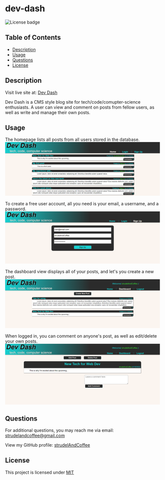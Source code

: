 # dev-dash

![License badge](https://img.shields.io/badge/License-MIT-green)

## Table of Contents

* [Description](#description)
* [Usage](#usage)
* [Questions](#questions)
* [License](#license)

## Description

Visit live site at:
[Dev Dash](https://cryptic-peak-17894.herokuapp.com/)

Dev Dash is a CMS style blog site for tech/code/comupter-science enthusiasts. A user can view and comment on posts from fellow users, as well as write and manage their own posts.

## Usage

The homepage lists all posts from all users stored in the database.
![Dev Dash's homepage listing all posts](https://github.com/strudelAndCoffee/dev-dash/blob/main/assets/images/demo-screencap-1.png)

To create a free user account, all you need is your email, a username, and a password.
![Dev Dash's sign up form showing a new uer's email, username, and password](https://github.com/strudelAndCoffee/dev-dash/blob/main/assets/images/demo-screencap-4.png)

The dashboard view displays all of your posts, and let's you create a new post.
![Dev Dash's dashboard for logged in user showing their posts](https://github.com/strudelAndCoffee/dev-dash/blob/main/assets/images/demo-screencap-3.png)

When logged in, you can comment on anyone's post, as well as edit/delete your own posts.
![View of a one of the user's posts that shows options for edit, delete, and comment](https://github.com/strudelAndCoffee/dev-dash/blob/main/assets/images/demo-screencap-2.png)

## Questions

For additional questions, you may reach me via email: strudelandcoffee@gmail.com 

View my GitHub profile: [strudelAndCoffee](https://github.com/strudelAndCoffee)

## License

This project is licensed under [MIT](https://choosealicense.com/licenses/mit)